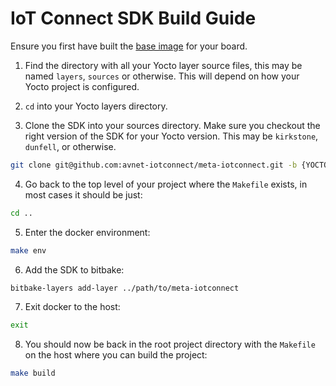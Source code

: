 # IoT Connect SDK Build Guide

Ensure you first have built the [base image](../README.md) for your board.

1. Find the directory with all your Yocto layer source files, this may be named `layers`, `sources` or otherwise. This will depend on how your Yocto project is configured.

2. `cd` into your Yocto layers directory.

3. Clone the SDK into your sources directory. Make sure you checkout the right version of the SDK for your Yocto version. This may be `kirkstone`, `dunfell`, or otherwise.
```bash
git clone git@github.com:avnet-iotconnect/meta-iotconnect.git -b {YOCTO_VERSION_HERE}
```

4. Go back to the top level of your project where the `Makefile` exists, in most cases it should be just:
```bash
cd ..
```

5. Enter the docker environment:
```bash
make env
```

6. Add the SDK to bitbake:
```bash
bitbake-layers add-layer ../path/to/meta-iotconnect
```

7. Exit docker to the host:
```bash
exit
```

8. You should now be back in the root project directory with the `Makefile` on the host where you can build the project:
```bash
make build
```
